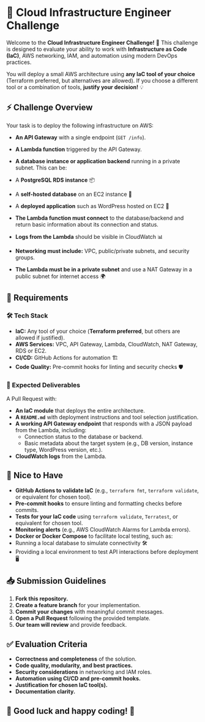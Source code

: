 # 🚀 Cloud Infrastructure Engineer Challenge

Welcome to the **Cloud Infrastructure Engineer Challenge!** 🎉 This challenge is designed to evaluate your ability to work with **Infrastructure as Code (IaC)**, AWS networking, IAM, and automation using modern DevOps practices.

You will deploy a small AWS architecture using **any IaC tool of your choice** (Terraform preferred, but alternatives are allowed). If you choose a different tool or a combination of tools, **justify your decision!** 💡

## ⚡ Challenge Overview

Your task is to deploy the following infrastructure on AWS:

- **An API Gateway** with a single endpoint (`GET /info`).
- **A Lambda function** triggered by the API Gateway.
- **A database instance or application backend** running in a private subnet. This can be:

- A **PostgreSQL RDS instance** 📦
- A **self-hosted database** on an EC2 instance 🔗
- A **deployed application** such as WordPress hosted on EC2 🎨
- **The Lambda function must connect** to the database/backend and return basic information about its connection and status.
- **Logs from the Lambda** should be visible in CloudWatch 📊
- **Networking must include:** VPC, public/private subnets, and security groups.
- **The Lambda must be in a private subnet** and use a NAT Gateway in a public subnet for internet access 🌍

## 📌 Requirements

### 🛠 Tech Stack

- **IaC:** Any tool of your choice (**Terraform preferred**, but others are allowed if justified).
- **AWS Services:** VPC, API Gateway, Lambda, CloudWatch, NAT Gateway, RDS or EC2.
- **CI/CD:** GitHub Actions for automation 🏗
- **Code Quality:** Pre-commit hooks for linting and security checks 🛡

### 📄 Expected Deliverables

A Pull Request with:

- **An IaC module** that deploys the entire architecture.
- **A `README.md`** with deployment instructions and tool selection justification.
- **A working API Gateway endpoint** that responds with a JSON payload from the Lambda, including:
  - Connection status to the database or backend.
  - Basic metadata about the target system (e.g., DB version, instance type, WordPress version, etc.).
- **CloudWatch logs** from the Lambda.

## 🌟 Nice to Have

- **GitHub Actions to validate IaC** (e.g., `terraform fmt`, `terraform validate`, or equivalent for chosen tool).
- **Pre-commit hooks** to ensure linting and formatting checks before commits.
- **Tests for your IaC code** using `terraform validate`, `Terratest`, or equivalent for chosen tool.
- **Monitoring alerts** (e.g., AWS CloudWatch Alarms for Lambda errors).
- **Docker or Docker Compose** to facilitate local testing, such as:
- Running a local database to simulate connectivity 🛠
- Providing a local environment to test API interactions before deployment 🖥

## 📥 Submission Guidelines

1. **Fork this repository.**
2. **Create a feature branch** for your implementation.
3. **Commit your changes** with meaningful commit messages.
4. **Open a Pull Request** following the provided template.
5. **Our team will review** and provide feedback.

## ✅ Evaluation Criteria

- **Correctness and completeness** of the solution.
- **Code quality, modularity, and best practices.**
- **Security considerations** in networking and IAM roles.
- **Automation using CI/CD and pre-commit hooks.**
- **Justification for chosen IaC tool(s).**
- **Documentation clarity.**

## 🎯 **Good luck and happy coding!** 🚀
